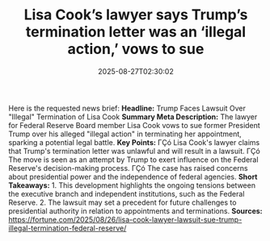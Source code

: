 ﻿---
title: "Lisa Cook’s lawyer says Trump’s termination letter was an ‘illegal action,’ vows to sue"
date: "2025-08-27T02:30:02"
category: "Markets"
summary: ""
slug: "lisa cooks lawyer says trumps termination letter was an ille"
source_urls:
  - "https://fortune.com/2025/08/26/lisa-cook-lawyer-lawsuit-sue-trump-illegal-termination-federal-reserve/"
seo:
  title: "Lisa Cook’s lawyer says Trump’s termination letter was an ‘illegal action,’ vows to sue | Hash n Hedge"
  description: ""
  keywords: ["news", "markets", "brief"]
---
Here is the requested news brief:  **Headline:** Trump Faces Lawsuit Over "Illegal" Termination of Lisa Cook  **Summary Meta Description:** The lawyer for Federal Reserve Board member Lisa Cook vows to sue former President Trump over his alleged "illegal action" in terminating her appointment, sparking a potential legal battle.  **Key Points:**  ΓÇó Lisa Cook's lawyer claims that Trump's termination letter was unlawful and will result in a lawsuit. ΓÇó The move is seen as an attempt by Trump to exert influence on the Federal Reserve's decision-making process. ΓÇó The case has raised concerns about presidential power and the independence of federal agencies.  **Short Takeaways:**  1. This development highlights the ongoing tensions between the executive branch and independent institutions, such as the Federal Reserve. 2. The lawsuit may set a precedent for future challenges to presidential authority in relation to appointments and terminations.  **Sources:** https://fortune.com/2025/08/26/lisa-cook-lawyer-lawsuit-sue-trump-illegal-termination-federal-reserve/ 
